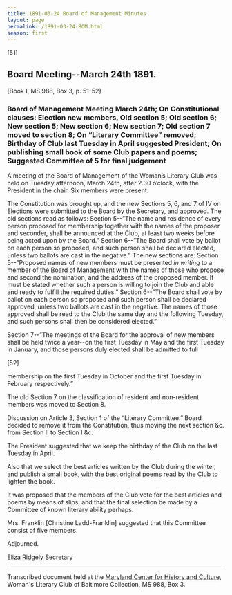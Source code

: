 ```yaml
---
title: 1891-03-24 Board of Management Minutes
layout: page
permalink: /1891-03-24-BOM.html
season: first
---
```


<style>
    #maincontent{
        font-size:1.4em;
    }
</style>
[51]

## Board Meeting--March 24th 1891.
[Book I, MS 988, Box 3, p. 51-52]

### Board of Management Meeting March 24th; On Constitutional clauses: Election new members, Old section 5; Old section 6; New section 5; New section 6; New section 7; Old section 7 moved to section 8; On “Literary Committee” removed; Birthday of Club last Tuesday in April suggested President; On publishing small book of some Club papers and poems; Suggested Committee of 5 for final judgement

A meeting of the Board of Management of the Woman’s Literary Club was held on Tuesday afternoon, March 24th, after 2.30 o’clock, with the President in the chair. Six members were present.

The Constitution was brought up, and the new Sections 5, 6, and 7 of IV on Elections were submitted to the Board by the Secretary, and approved. The old sections read as follows: Section 5--”The name and residence of every person proposed for membership together with the names of the proposer and seconder, shall be announced at the Club, at least two weeks before being acted upon by the Board.” Section 6--”The Board shall vote by ballot on each person so proposed, and such person shall be declared elected, unless two ballots are cast in the negative.” The new sections are: Section 5--”Proposed names of new members must be presented _in writing_ to a member of the Board of Management with the names of those who propose and second the nomination, and the address of the proposed member. It must be stated whether such a person is willing to join the Club and able and ready to fulfill the required duties.” Section 6--”The Board shall vote by ballot on each person so proposed and such person shall be declared approved, unless two ballots are cast in the negative. The names of those approved shall be read to the Club the same day and the following Tuesday, and such persons shall then be considered elected.”

Section 7--”The meetings of the Board for the approval of new members shall be held twice a year--on the first Tuesday in May and the first Tuesday in January, and those persons duly elected shall be admitted to full

[52]

membership on the first Tuesday in October and the first Tuesday in February respectively.”

The old Section 7 on the classification of resident and non-resident members was moved to Section 8.

Discussion on Article 3, Section 1 of the “Literary Committee.” Board decided to remove it from the Constitution, thus moving the next section &c. from Section II to Section I &c.

The President suggested that we keep the birthday of the Club on the last Tuesday in April.

Also that we select the best articles written by the Club during the winter, and publish a small book, with the best original poems read by the Club to lighten the book.

It was proposed that the members of the Club vote for the best articles and poems by means of slips, and that the final selection be made by a Committee of known literary ability perhaps.

Mrs. Franklin [Christine Ladd-Franklin] suggested that this Committee consist of five members.

Adjourned.

Eliza Ridgely
Secretary

<hr>

Transcribed document held at the [Maryland Center for History and Culture](http://mdhs.org/), Woman's Literary Club of Baltimore Collection, MS 988, Box 3. 